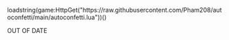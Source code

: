 <p>
loadstring(game:HttpGet("https://raw.githubusercontent.com/Pham208/autoconfetti/main/autoconfetti.lua"))()
</p>
OUT OF DATE
